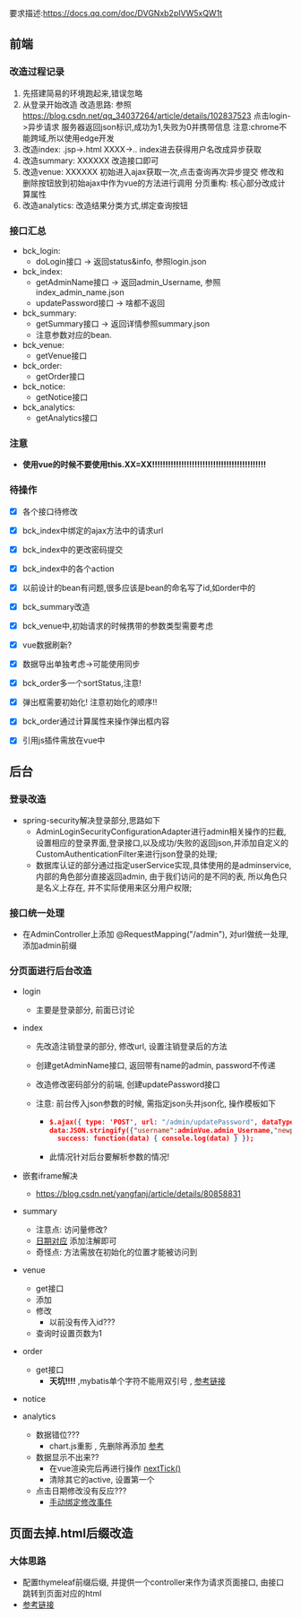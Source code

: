 要求描述:https://docs.qq.com/doc/DVGNxb2pIVW5xQW1t

## 前端

### 改造过程记录

1. 先搭建简易的环境跑起来,错误忽略
2. 从登录开始改造
	改造思路:
		参照 https://blog.csdn.net/qq_34037264/article/details/102837523
		点击login->异步请求
						服务器返回json标识,成功为1,失败为0并携带信息
		注意:chrome不能跨域,所以使用edge开发
3. 改造index:
		.jsp->.html
		XXXX->..
		index进去获得用户名改成异步获取
4. 改造summary:
		XXXXXX
		改造接口即可
5. 改造venue:
		XXXXXX
		初始进入ajax获取一次,点击查询再次异步提交
		修改和删除按钮放到初始ajax中作为vue的方法进行调用
		分页重构: 核心部分改成计算属性
6. 改造analytics:
		改造结果分类方式,绑定查询按钮

### 接口汇总

- bck_login:
  - doLogin接口 -> 返回status&info, 参照login.json
- bck_index:
  - getAdminName接口 -> 返回admin_Username, 参照index_admin_name.json
  - updatePassword接口 -> 啥都不返回
- bck_summary:
  - getSummary接口 -> 返回详情参照summary.json
  - 注意参数对应的bean.
- bck_venue:
  - getVenue接口
- bck_order:
  - getOrder接口
- bck_notice:
  - getNotice接口
- bck_analytics:
  - getAnalytics接口
    	

### 注意

- **使用vue的时候不要使用this.XX=XX!!!!!!!!!!!!!!!!!!!!!!!!!!!!!!!!!!!!!!!!!!!**

### 待操作

- [x] 各个接口待修改
- [x] bck_index中绑定的ajax方法中的请求url
- [x] bck_index中的更改密码提交
- [x] bck_index中的各个action
- [x] 以前设计的bean有问题,很多应该是bean的命名写了id,如order中的
- [x] bck_summary改造
- [x] bck_venue中,初始请求的时候携带的参数类型需要考虑
- [x] vue数据刷新?
- [x] 数据导出单独考虑->可能使用同步
- [x] bck_order多一个sortStatus,注意!
- [x] 弹出框需要初始化! 注意初始化的顺序!!
- [x] bck_order通过计算属性来操作弹出框内容
- [x] 引用js插件需放在vue中



## 后台

### 登录改造

- spring-security解决登录部分,思路如下
  - AdminLoginSecurityConfigurationAdapter进行admin相关操作的拦截, 设置相应的登录界面,登录接口,以及成功/失败的返回json,并添加自定义的CustomAuthenticationFilter来进行json登录的处理;
  - 数据库认证的部分通过指定userService实现,具体使用的是adminservice,内部的角色部分直接返回admin, 由于我们访问的是不同的表, 所以角色只是名义上存在, 并不实际使用来区分用户权限;

### 接口统一处理

- 在AdminController上添加 @RequestMapping("/admin"), 对url做统一处理, 添加admin前缀

### 分页面进行后台改造

- login

  - 主要是登录部分, 前面已讨论

- index

  - 先改造注销登录的部分, 修改url, 设置注销登录后的方法

  - 创建getAdminName接口, 返回带有name的admin, password不传递

  - 改造修改密码部分的前端, 创建updatePassword接口

  - 注意: 前台传入json参数的时候, 需指定json头并json化, 操作模板如下

    - ```json
      $.ajax({ type: 'POST', url: "/admin/updatePassword", dataType: "json",
      data:JSON.stringify({"username":adminVue.admin_Username,"newpassword":$('#newpassword').val().trim()}), contentType : "application/json", 
      	success: function(data) { console.log(data) } });
      ```

    - 此情况针对后台要解析参数的情况!

- 嵌套iframe解决

  - <https://blog.csdn.net/yangfanj/article/details/80858831>

- summary

  - 注意点: 访问量修改?
  - [日期对应](https://blog.csdn.net/zhou520yue520/article/details/81348926) 添加注解即可
  - 奇怪点: 方法需放在初始化的位置才能被访问到

- venue

  - get接口
  - 添加
  - 修改
    - 以前没有传入id???
  - 查询时设置页数为1

- order

  - get接口
    - **天坑!!!!** ,mybatis单个字符不能用双引号 , [参考链接](https://www.cnblogs.com/grasp/p/11268049.html)

- notice

- analytics

  - 数据错位???
    - chart.js重影 , 先删除再添加 [参考](https://blog.csdn.net/qq_26906345/article/details/79497354?utm_medium=distribute.pc_relevant.none-task-blog-BlogCommendFromMachineLearnPai2-1.nonecase&depth_1-utm_source=distribute.pc_relevant.none-task-blog-BlogCommendFromMachineLearnPai2-1.nonecase)
  - 数据显示不出来??
    - 在vue渲染完后再进行操作 [nextTick()](https://blog.csdn.net/zhouzuoluo/article/details/84752280)
    - 清除其它的active, 设置第一个
  - 点击日期修改没有反应???
    - [手动绑定修改事件](<https://blog.csdn.net/zwl18210851801/article/details/82699307?utm_source=blogxgwz6>)

## 页面去掉.html后缀改造

### 大体思路

- 配置thymeleaf前缀后缀, 并提供一个controller来作为请求页面接口, 由接口跳转到页面对应的html
- [参考链接](https://www.jianshu.com/p/bd7a821515ec)